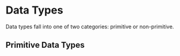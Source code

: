 # Data Types

Data types fall into one of two categories: primitive or non-primitive.

## Primitive Data Types



